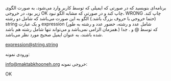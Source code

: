 برنامه‌ای بنویسید که در صورتی که ایمیلی که توسط کاربر وارد می‌شود، به صورت الگوی زیر بود، در خروجی OK چاپ کند و در صورتی که مشابه الگو نبود، WRONG چاپ کند. (حتما خروجی با حروف بزرگ باشد.)
الگو به این صورت می‌باشد که شامل دو رشته string و یک عبارت expression (شامل عدد و رشته، حضور عدد و رشته به طور همزمان الزامی نمی‌باشد و می‌تواند تنها شامل رشته هم باشد.) که توسط @ و . جدا شده باشند، به عنوان ایمیل صحیح مورد نظر می‌باشد.

expression@string.string

ورودی نمونه:

info@maktabkhooneh.org
خروجی نمونه:

OK